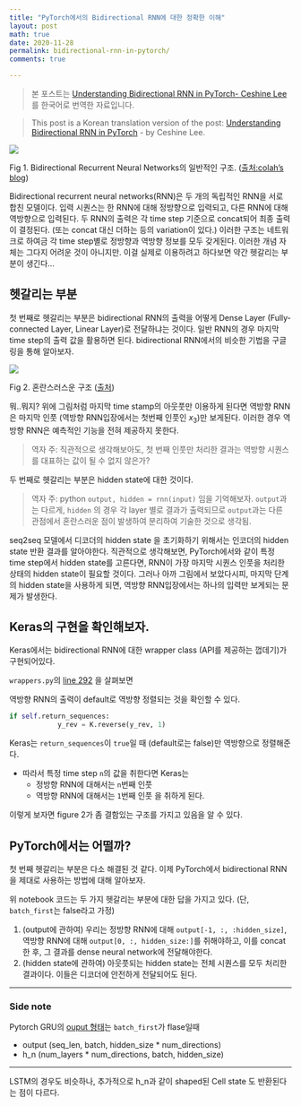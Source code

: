 ```yaml
---
title: "PyTorch에서의 Bidirectional RNN에 대한 정확한 이해"
layout: post
math: true
date: 2020-11-28
permalink: bidirectional-rnn-in-pytorch/
comments: true

---
```


> 본 포스트는 [Understanding Bidirectional RNN in PyTorch- Ceshine Lee](https://towardsdatascience.com/understanding-bidirectional-rnn-in-pytorch-5bd25a5dd66)를 한국어로 번역한 자료입니다.

> This post is a Korean translation version of the post: [Understanding Bidirectional RNN in PyTorch](https://towardsdatascience.com/understanding-bidirectional-rnn-in-pytorch-5bd25a5dd66) - by Ceshine Lee.

![](https://miro.medium.com/max/1313/1*6QnPUSv_t9BY9Fv8_aLb-Q.png)

Fig 1. Bidirectional Recurrent Neural Networks의 일반적인 구조. ([출처:colah’s blog](http://colah.github.io/posts/2015-09-NN-Types-FP/))


Bidirectional recurrent neural networks(RNN)은 두 개의 독립적인 RNN을 서로 합친 모델이다.
입력 시퀀스는 한 RNN에 대해 정방향으로 입력되고, 다른 RNN에 대해 역방향으로 입력된다.
두 RNN의 출력은 각 time step 기준으로 concat되어 최종 출력이 결정된다. (또는 concat 대신 더하는 등의 variation이 있다.)
이러한 구조는 네트워크로 하여금 각 time step별로 정방향과 역방향 정보를 모두 갖게된다.
이러한 개념 자체는 그다지 어려운 것이 아니지만. 이걸 실제로 이용하려고 하다보면 약간 헷갈리는 부분이 생긴다...


## 헷갈리는 부분

첫 번째로 헷갈리는 부분은 bidirectional RNN의 출력을 어떻게 Dense Layer (Fully-connected Layer, Linear Layer)로 전달하냐는 것이다.
일반 RNN의 경우 마지막 time step의 출력 값을 활용하면 된다. bidirectional RNN에서의 비슷한 기법을 구글링을 통해 알아보자.


![](https://miro.medium.com/max/741/1*GRQ91HNASB7MAJPTTlVvfw.jpeg)

Fig 2. 혼란스러스운 구조 ([출처](http://doc.paddlepaddle.org/develop/doc/_images/bi_lstm.jpg))

뭐..뭐지? 위에 그림처럼 마지막 time stamp의 아웃풋만 이용하게 된다면 역방향 RNN은 마지막 인풋 (역방향  RNN입장에서는 첫번째 인풋인 $x_3$)만 보게된다.
이러한 경우 역방향 RNN은 예측적인 기능을 전혀 제공하지 못한다.

> 역자 주: 직관적으로 생각해보아도, 첫 번째 인풋만 처리한 결과는 역방향 시퀀스를 대표하는 값이 될 수 없지 않은가?

두 번째로 헷갈리는 부분은 hidden state에 대한 것이다.

> 역자 주: python ```output, hidden = rnn(input)``` 임을 기억해보자.  ```output```과는 다르게, ```hidden``` 의 경우 각 layer 별로 결과가 출력되므로 ```output```과는 다른 관점에서 혼란스러운 점이 발생하여 분리하여 기술한 것으로 생각됨.  

seq2seq 모델에서 디코더의 hidden state 을 초기화하기 위해서는 인코더의 hidden state 반환 결과를 알아야한다.
직관적으로 생각해보면, PyTorch에서와 같이 특정 time step에서 hidden state를 고른다면,
RNN이 가장 마지막 시퀀스 인풋을 처리한 상태의 hidden state이 필요할 것이다.
그러나 아까 그림에서 보았다시피, 마지막 단계의 hidden state을 사용하게 되면, 역방향 RNN입장에서는 하나의 입력만 보게되는 문제가 발생한다.


## Keras의 구현을 확인해보자.

Keras에서는 bidirectional RNN에 대한 wrapper class (API를 제공하는 껍데기)가 구현되어있다.

```wrappers.py```의 [line 292](https://github.com/keras-team/keras/blob/4edd0379e14c7b502b3c81c95c7319b5df2af65c/keras/layers/wrappers.py#L292) 을 살펴보면

역방향 RNN의 출력이 default로 역방향 정렬되는 것을 확인할 수 있다.

```python
if self.return_sequences:
            y_rev = K.reverse(y_rev, 1)
```

Keras는 ```return_sequences```이 ```true```일 때 (default로는 false)만 역방향으로 정렬해준다.
- 따라서 특정 time step ```n```의 값을 취한다면 Keras는
	- 정방향 RNN에 대해서는 ```n```번째 인풋
	- 역방향 RNN에 대해서는 ```1```번째 인풋
을 취하게 된다.

이렇게 보자면 figure 2가 좀 결함있는 구조를 가지고 있음을 알 수 있다.

## PyTorch에서는 어떨까?

첫 번째 헷갈리는 부분은 다소 해결된 것 같다.
이제 PyTorch에서 bidirectional RNN을 제대로 사용하는 방법에 대해 알아보자.

<script src="https://gist.github.com/ceshine/bed2dadca48fe4fe4b4600ccce2fd6e1.js"></script>

위 notebook 코드는 두 가지 헷갈리는 부분에 대한 답을 가지고 있다. (단, ```batch_first```는 false라고 가정)

1. (output에 관하여) 우리는 정방향 RNN에 대해 ```output[-1, :, :hidden_size]```, 역방향 RNN에 대해 ```output[0, :, hidden_size:]```를 취해야하고, 이를 concat한 후, 그 결과를 dense neural network에 전달해야한다.
2. (hidden state에 관하여) 아웃풋되는 hidden state는 전체 시퀀스를 모두 처리한 결과이다. 이들은 디코더에 안전하게 전달되어도 된다.

---

### Side note

Pytorch GRU의 [ouput 형태](http://pytorch.org/docs/master/nn.html#torch.nn.GRU)는 ```batch_first```가 flase일때

- output (seq_len, batch, hidden_size * num_directions)
- h_n (num_layers * num_directions, batch, hidden_size)

---

LSTM의 경우도 비슷하나, 추가적으로 h_n과 같이 shaped된 Cell state 도 반환된다는 점이 다르다.
